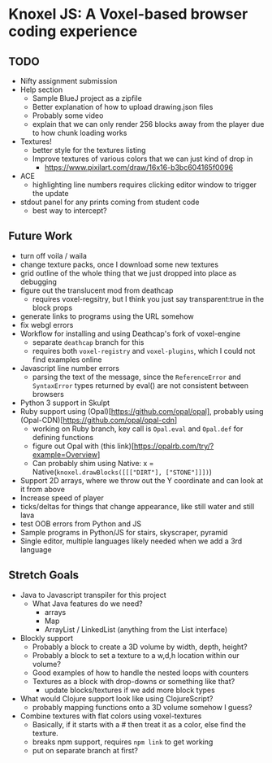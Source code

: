 # Knoxel JS: A Voxel-based browser coding experience

## TODO
* Nifty assignment submission
* Help section
    * Sample BlueJ project as a zipfile
    * Better explanation of how to upload drawing.json files
    * Probably some video
    * explain that we can only render 256 blocks away from the player due to how chunk loading works
* Textures!
    * better style for the textures listing
    * Improve textures of various colors that we can just kind of drop in
        * https://www.pixilart.com/draw/16x16-b3bc604165f0096
* ACE
    * highlighting line numbers requires clicking editor window to trigger the update
* stdout panel for any prints coming from student code
    * best way to intercept?


## Future Work
* turn off voila / waila
* change texture packs, once I download some new textures
* grid outline of the whole thing that we just dropped into place as debugging
* figure out the translucent mod from deathcap
    * requires voxel-regsitry, but I think you just say transparent:true in the block props
* generate links to programs using the URL somehow
* fix webgl errors
* Workflow for installing and using Deathcap's fork of voxel-engine
    * separate `deathcap` branch for this
    * requires both `voxel-registry` and `voxel-plugins`, which I could not find examples online
* Javascript line number errors
    * parsing the text of the message, since the `ReferenceError` and `SyntaxError` types returned by eval() are not consistent between browsers
* Python 3 support in Skulpt
* Ruby support using (Opal)[https://github.com/opal/opal], probably using (Opal-CDN)[https://github.com/opal/opal-cdn]
    * working on Ruby branch, key call is `Opal.eval` and `Opal.def` for defining functions
    * figure out Opal with (this link)[https://opalrb.com/try/?example=Overview]
    * Can probably shim using Native: x = Native(`knoxel.drawBlocks([[["DIRT"], ["STONE"]]])`)
* Support 2D arrays, where we throw out the Y coordinate and can look at it from above
* Increase speed of player
* ticks/deltas for things that change appearance, like still water and still lava
* test OOB errors from Python and JS
* Sample programs in Python/JS for stairs, skyscraper, pyramid
* Single editor, multiple languages likely needed when we add a 3rd language

## Stretch Goals
* Java to Javascript transpiler for this project
    * What Java features do we need?
        * arrays
        * Map
        * ArrayList / LinkedList (anything from the List interface)
* Blockly support
    * Probably a block to create a 3D volume by width, depth, height?
    * Probably a block to set a texture to a w,d,h location within our volume?
    * Good examples of how to handle the nested loops with counters
    * Textures as a block with drop-downs or something like that?
        * update blocks/textures if we add more block types
* What would Clojure support look like using ClojureScript?
    * probably mapping functions onto a 3D volume somehow I guess?
* Combine textures with flat colors using voxel-textures
    * Basically, if it starts with a # then treat it as a color, else find the texture.
    * breaks npm support, requires `npm link` to get working
    * put on separate branch at first?
